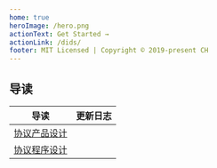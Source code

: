 ```yaml
---
home: true
heroImage: /hero.png
actionText: Get Started →
actionLink: /dids/
footer: MIT Licensed | Copyright © 2019-present CH
---
```


## 导读

| 导读                              | 更新日志 |
| --------------------------------- | -------- |
| [协议产品设计](/protocol/design/) |          |
| [协议程序设计](/protocol/code/)   |          |
